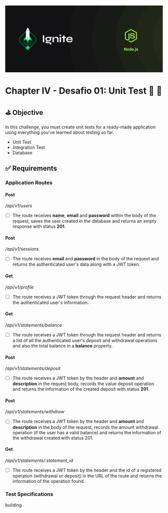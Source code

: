 ![ignite image](.github/cover-node.js.png)

#  Chapter IV - Desafio 01: Unit Test :rocket: :purple_heart:

## :golf: Objective

In this challenge, you must create unit tests for a ready-made application using everything you've learned about testing so far.

- Unit Test
- Integration Test
- Database

## :white_check_mark: Requirements


### Application Routes

#### Post
_/api/v1/users_
- [ ] The route receives **name**, **email** and **password** within the body of the request, saves the user created in the database and returns an empty response with status **201**.

#### Post
_/api/v1/sessions_

- [ ] The route receives **email** and **password** in the body of the request and returns the authenticated user's data along with a JWT token.

#### Get
_/api/v1/profile_

- [ ] The route receives a JWT token through the request header and returns the authenticated user's information.

#### Get
_/api/v1/statements/balance_

- [ ] The route receives a JWT token through the request header and returns a list of all the authenticated user's deposit and withdrawal operations and also the total balance in a **balance** property.

#### Post
_/api/v1/statements/deposit_

- [ ] The route receives a JWT token by the header and **amount** and **description** in the request body, records the value deposit operation and returns the information of the created deposit with status **201**.

#### Post
_/api/v1/statements/withdraw_

- [ ] The route receives a JWT token by the header and **amount** and **description** in the body of the request, records the amount withdrawal operation (if the user has a valid balance) and returns the information of the withdrawal created with status 201.

#### Get
_/api/v1/statements/:statement_id_

- [ ] The route receives a JWT token by the header and the id of a registered operation (withdrawal or deposit) in the URL of the route and returns the information of the operation found.

### Test Specifications

building
